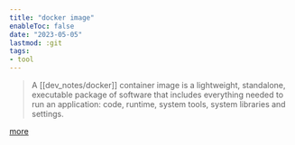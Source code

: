 ```yaml
---
title: "docker image"
enableToc: false
date: "2023-05-05"
lastmod: :git
tags:
- tool
---
```


>A [[dev_notes/docker]] container image is a lightweight, standalone, executable package of 
>software that includes everything needed to run an application: code, runtime, 
>system tools, system libraries and settings.

[more](https://www.docker.com/resources/what-container/)